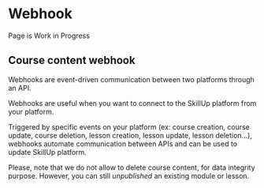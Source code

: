 # Webhook

<Badge type="warning">Page is Work in Progress</Badge>

## Course content webhook

Webhooks are event-driven communication between two platforms through an API.

Webhooks are useful when you want to connect to the SkillUp platform from your platform.

Triggered by specific events on your platform (ex: course creation, course update, course deletion, lesson creation, lesson update, lesson deletion...), webhooks automate communication between APIs and can be used to update SkillUp platform.

Please, note that we do not allow to delete course content, for data integrity purpose. However, you can still *unpublished* an existing module or lesson.

